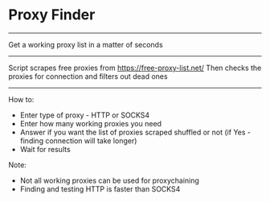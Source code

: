 # Proxy Finder
_______________________________________________
Get a working proxy list in a matter of seconds
_______________________________________________
Script scrapes free proxies from https://free-proxy-list.net/
Then checks the proxies for connection and filters out dead ones

_______________________________________________
How to:
- Enter type of proxy - HTTP or SOCKS4
- Enter how many working proxies you need
- Answer if you want the list of proxies scraped shuffled or not (if Yes - finding connection will take longer)
- Wait for results

Note:
- Not all working proxies can be used for proxychaining
- Finding and testing HTTP is faster than SOCKS4
